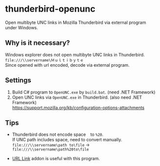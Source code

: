 thunderbird-openunc
===================

Open multibyte UNC links in Mozilla Thunderbird via external program under Windows.

Why is it necessary?
-------------------

Windows explorer does not open multibyte UNC links in Thunderbird.  
`file:///\\servername\Ｍｕｌｔｉｂｙｔｅ`  
Since opened with url encoded, decode via external program.


Settings
-------------------

1. Build C# program to `OpenUNC.exe` by `build.bat`. (need .NET Framework)
2. Open UNC links via `OpenUNC.exe` in Thunderbird. (also need .NET Framework)  
   https://support.mozilla.org/kb/configuration-options-attachments


Tips
-------------------

- Thunderbird does not encode space ` ` to `%20`.  
  If UNC path includes space, need to convert manually.  
  `file:///\\servername\path to\file` -> `file:///\\servername\path%20to\file`

- [URL Link](https://addons.mozilla.org/thunderbird/addon/url-link/) addon is useful with this program.
